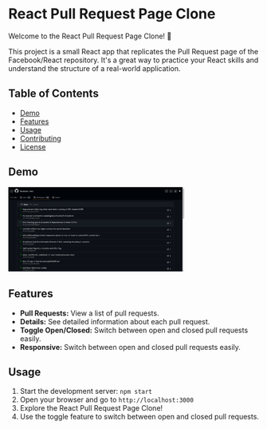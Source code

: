 # React Pull Request Page Clone

Welcome to the React Pull Request Page Clone! 👋

This project is a small React app that replicates the Pull Request page of the Facebook/React repository. It's a great way to practice your React skills and understand the structure of a real-world application.

## Table of Contents

- [Demo](#demo)
- [Features](#features)
- [Usage](#usage)
- [Contributing](#contributing)
- [License](#license)

## Demo

<img src="./PULL_PAGE_1.png" alt="Demo Screenshot" width="70%">

## Features

- **Pull Requests:** View a list of pull requests.
- **Details:** See detailed information about each pull request.
- **Toggle Open/Closed:** Switch between open and closed pull requests easily.
- **Responsive:** Switch between open and closed pull requests easily.


## Usage

1. Start the development server: `npm start`
2. Open your browser and go to `http://localhost:3000`
3. Explore the React Pull Request Page Clone!
4. Use the toggle feature to switch between open and closed pull requests.

